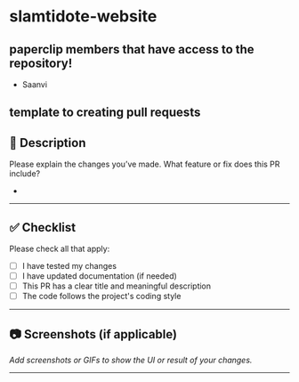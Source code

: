 # slamtidote-website

## paperclip members that have access to the repository!

- Saanvi

## template to creating pull requests

## 📌 Description

Please explain the changes you’ve made. What feature or fix does this PR include?

-

---

## ✅ Checklist

Please check all that apply:

- [ ] I have tested my changes
- [ ] I have updated documentation (if needed)
- [ ] This PR has a clear title and meaningful description
- [ ] The code follows the project's coding style

---

## 📷 Screenshots (if applicable)

_Add screenshots or GIFs to show the UI or result of your changes._

---
